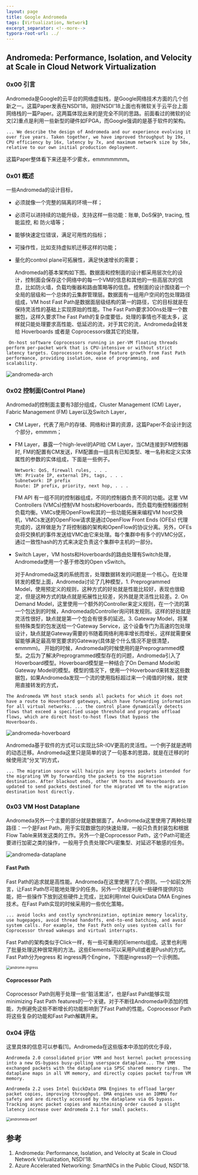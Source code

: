 ```yaml
---
layout: page
title: Google Andromeda
tags: [Virtualization, Network]
excerpt_separator: <!--more-->
typora-root-url: ../
---
```


## Andromeda: Performance, Isolation, and Velocity at Scale in Cloud Network Virtualization

### 0x00 引言

  Andromeda是Google的云平台的网络虚拟栈，是Google网络技术方面的几个创新之一。这篇Paper发表在NSDI‘18。刚好NSDI'18上面也有微软关于云平台上面网络栈的一篇Paper。这两篇体现出来的是完全不同的思路。前面看过的微软的论文[2]重点是利用一些新型的硬件如FPGA，而Google强调的是基于软件的架构。

```
... We describe the design of Andromeda and our experience evolving it over five years. Taken together, we have improved throughput by 19x, CPU efficiency by 16x, latency by 7x, and maximum network size by 50x, relative to our own initial production deployment.
```

 这篇Paper整体看下来还是不少雾水，emmmmmmm。

### 0x01 概述

  一些Andromeda的设计目标，

* 必须就像一个完整的隔离的环境一样；
* 必须可以进持续的功能升级，支持这样一些功能：账单, DoS保护, tracing, 性能监控, 和 防火墙等；
* 能够快速定位错误，满足可用性的指标；
* 可操作性，比如支持虚拟机迁移这样的功能；
* 量化的control plane可拓展性，满足快速增长的需要；

  Andromeda的基本架构如下图。数据面和控制面的设计都采用层次化的设计，控制面会保存这个网络中的每一个VM的信息和其他的一些高层次的信息，比如防火墙，负载均衡器和路由策略等的信息。控制面的设计围绕着一个全局的层级和一个总体的云集群管理层。数据面有一组用户空间的包处理路径组成，VM host Fast Path是数据面层级结构的第一的路径，它的目标就是在保持灵活性的基础上实现原始的性能。The Fast Path要求300ns处理一个数据包，这样久要求The Fast Path的复杂度要低，处理的事情也不能太多，这样就只能处理要求高性能、低延迟的流，对于其它的流，Andromeda会转发给 Hoverboards 或者是 Coprocessors做其它的处理，

```
 On-host software Coprocessors running in per-VM floating threads perform per-packet work that is CPU-intensive or without strict latency targets. Coprocessors decouple feature growth from Fast Path performance, providing isolation, ease of programming, and scalability.
```

![andromeda-arch](/assets/img/andromeda-arch.png)

### 0x02 控制面(Control Plane)

 Andromeda的控制面主要有3部分组成，Cluster Management (CM) Layer，Fabric Management (FM) Layer以及Switch Layer，

* CM Layer，代表了用户的存储、网络和计算的资源，这篇Paper不会设计到这个部分，emmmm；

* FM Layer，暴露一个high-level的API给 CM Layer，当CM连接到FM控制器时, FM的配置有CM发送，FM配置由一组具有已知类型、唯一名称和定义实体属性的参数的实体组成，下面是一些例子。

  ```
  Network: QoS, firewall rules, . . . 
  VM: Private IP, external IPs, tags, . . . 
  Subnetwork: IP prefix
  Route: IP prefix, priority, next hop, . . .
  ```

  FM API 有一组不同的控制器组成，不同的控制器负责不同的功能。这里 VM Controllers (VMCs)控制VM hosts和Hoverboards，而负载均衡控制器控制负载均衡。VMCs使用OpenFlow和其的一些功能拓展来编程VM host交换机，VMCs发送的OpenFlow请求是通过OpenFlow Front Ends (OFEs) 代理完成的，这样做是为了将控制器的架构和OpenFlow的协议分离。另外，OFEs会将交换机的事件发送给VMC由它来处理。每个集群中有多个的VMC分区，通过一致性hash的方式来决定负责这个集群中主机的一部分。

* Switch Layer，VM hosts和Hoverboards的路由处理有Switch处理，Andromeda使用一个基于修改的Open vSwitch。


  对于Andromeda这类的系统而言，处理数据转发的问题是一个核心。在处理转发的模型上面，Andromeda讨论了几种模型，1. Preprogrammed Model，使用预定义的规则，这种方式的好处就是性能比较好，表现也很稳定，但是这种方式的缺点就是拓展性比较差，另外就是灵活性比较差。2. On Demand Model，这里使用一个额外的Controller来定义规则，在一个流的第一个包达到的时候，Andromeda向Controller询问转发规则。这样的好处就是灵活性很好，缺点就是第一个包会有很多的延迟。3. Gateway Model，将某些特殊类型的包发送给一个Gateway Service，这个设备专门为高速的包处理设计，缺点就是Gateway需要的书随着网络利用率增长而增长，这样就需要保留能够满足最高带宽要求的Gateway(具体是个什么情况不是很清楚，emmmm)。 开始的时候，Andromeda的时候使用的是Preprogrammed模型。之后为了解决Preprogrammed模型存在的问题，Andromeda引入了Hoverboard模型。Hoverboard模型是一种结合了On Demand Model和Gateway Model的模型。模型的情况下，使用一个Hoverboard来转发这些数据包，如果Andromeda发现一个流的使用指标超过来一个阈值的时候，就使用直接转发的方式，

```
The Andromeda VM host stack sends all packets for which it does not have a route to Hoverboard gateways, which have forwarding information for all virtual networks. ... the control plane dynamically detects flows that exceed a specified usage threshold and programs offload flows, which are direct host-to-host flows that bypass the Hoverboards.
```

![andromeda-hoverboard](/assets/img/andromeda-hoverboard.png)

 Andromeda基于软件的方式可以实现比SR-IOV更高的灵活性。一个例子就是透明的动态迁移。Andromeda这里只是简单的说了一句基本的思路，就是在迁移的时候使用流“分叉”的方式，

```
... The migration source will hairpin any ingress packets intended for the migrating VM by forwarding the packets to the migration destination. After blackout ends, other VM hosts and Hoverboards are updated to send packets destined for the migrated VM to the migration destination host directly.
```

### 0x03 VM Host Dataplane

 Andromeda另外一个主要的部分就是数据面了。Andromeda这里使用了两种处理路径：一个是Fast Path，用于实现数据包的快速处理，一般只负责封装包和根据Flow Table来转发这类的工作。另外一个是Coprocessor Path，这个Path可能还要进行加密之类的操作，一般用于负责处理CPU密集型、对延迟不敏感的任务。

![andromeda-dataplane](/assets/img/andromeda-dataplane.png)

#### Fast Path

  Fast Path的追求就是高性能。Andromeda在这里使用了几个原则。一个如前文所言，让Fast Path尽可能地处理少的任务。另外一个就是利用一些硬件提供的功能，把一些操作下放到这些硬件上完成，比如利用Intel QuickData DMA Engines技术。在Fast Path实现的时候采用的一些优化策略，

```
... avoid locks and costly synchronization, optimize memory locality, use hugepages, avoid thread handoffs, end-to-end batching, and avoid system calls. For example, the Fast Path only uses system calls for Coprocessor thread wakeups and virtual interrupts. 
```

 Fast Path的架构类似于Click一样，有一些可重用的Elements组成。这里也利用了批量处理这种很常用的方法。这些Elements可以采用Pull或者是Push的方式。Fast Path分为egress 和 ingress两个Engine，下图是ingress的一个示例图。

<img src="/assets/img/androme-ingress.png" alt="androme-ingress" style="zoom: 67%;" />

#### Coprocessor Path

  Coprocessor Path则用于处理一些“脏活累活”，也是Fast Paht能够实现minimizing Fast Path features的一个关键。对于不断往Andromeda中添加的性能，为例避免这些不断增长的功能影响到了Fast Path的性能。Coprocessor Path将这些复杂的功能和Fast Path解耦开来。

### 0x04 评估

 这里具体的信息可以参看[1]。Andromeda在这些版本中添加的优化手段，

```
Andromeda 2.0 consolidated prior VMM and host kernel packet processing into a new OS-bypass busy-polling userspace dataplane... The VMM exchanged packets with the dataplane via SPSC shared memory rings. The dataplane maps in all VM memory, and directly copies packet to/from VM memory.

Andromeda 2.2 uses Intel QuickData DMA Engines to offload larger packet copies, improving throughput. DMA engines use an IOMMU for safety and are directly accessed by the dataplane via OS bypass. Tracking async packet copies and maintaining order caused a slight latency increase over Andromeda 2.1 for small packets.
```

<img src="/assets/img/andromeda-perf.png" alt="andromeda-perf" style="zoom:67%;" />

## 参考

1. Andromeda: Performance, Isolation, and Velocity at Scale in Cloud Network Virtualization, NSDI'18.
2. Azure Accelerated Networking: SmartNICs in the Public Cloud, NSDI'18.

